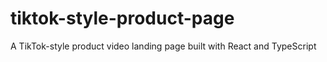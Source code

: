 # tiktok-style-product-page
A TikTok-style product video landing page built with React and TypeScript
